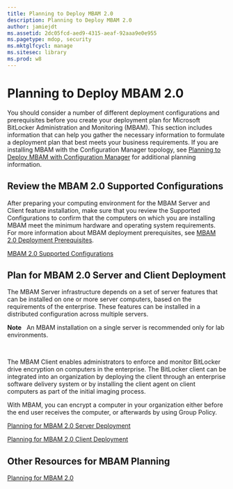 ```yaml
---
title: Planning to Deploy MBAM 2.0
description: Planning to Deploy MBAM 2.0
author: jamiejdt
ms.assetid: 2dc05fcd-aed9-4315-aeaf-92aaa9e0e955
ms.pagetype: mdop, security
ms.mktglfcycl: manage
ms.sitesec: library
ms.prod: w8
---
```



# Planning to Deploy MBAM 2.0


You should consider a number of different deployment configurations and prerequisites before you create your deployment plan for Microsoft BitLocker Administration and Monitoring (MBAM). This section includes information that can help you gather the necessary information to formulate a deployment plan that best meets your business requirements. If you are installing MBAM with the Configuration Manager topology, see [Planning to Deploy MBAM with Configuration Manager](planning-to-deploy-mbam-with-configuration-manager-2.md) for additional planning information.

## Review the MBAM 2.0 Supported Configurations


After preparing your computing environment for the MBAM Server and Client feature installation, make sure that you review the Supported Configurations to confirm that the computers on which you are installing MBAM meet the minimum hardware and operating system requirements. For more information about MBAM deployment prerequisites, see [MBAM 2.0 Deployment Prerequisites](mbam-20-deployment-prerequisites-mbam-2.md).

[MBAM 2.0 Supported Configurations](mbam-20-supported-configurations-mbam-2.md)

## Plan for MBAM 2.0 Server and Client Deployment


The MBAM Server infrastructure depends on a set of server features that can be installed on one or more server computers, based on the requirements of the enterprise. These features can be installed in a distributed configuration across multiple servers.

**Note**  
An MBAM installation on a single server is recommended only for lab environments.

 

The MBAM Client enables administrators to enforce and monitor BitLocker drive encryption on computers in the enterprise. The BitLocker client can be integrated into an organization by deploying the client through an enterprise software delivery system or by installing the client agent on client computers as part of the initial imaging process.

With MBAM, you can encrypt a computer in your organization either before the end user receives the computer, or afterwards by using Group Policy.

[Planning for MBAM 2.0 Server Deployment](planning-for-mbam-20-server-deployment-mbam-2.md)

[Planning for MBAM 2.0 Client Deployment](planning-for-mbam-20-client-deployment-mbam-2.md)

## <a href="" id="other-resources-for-mbam-planning-"></a>Other Resources for MBAM Planning


[Planning for MBAM 2.0](planning-for-mbam-20-mbam-2.md)

 

 





